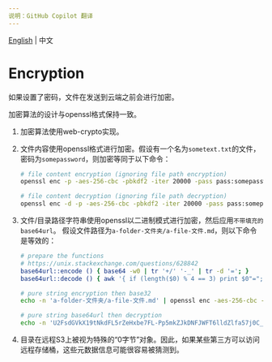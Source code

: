 ```yaml
---
说明：GitHub Copilot 翻译
---
```

[English](/docs/encryption.md) | 中文

# Encryption

如果设置了密码，文件在发送到云端之前会进行加密。

加密算法的设计与openssl格式保持一致。

1. 加密算法使用web-crypto实现。
2. 文件内容使用openssl格式进行加密。假设有一个名为`sometext.txt`的文件，密码为`somepassword`，则加密等同于以下命令：

   ```bash
   # file content encryption (ignoring file path encryption)
   openssl enc -p -aes-256-cbc -pbkdf2 -iter 20000 -pass pass:somepassword -in ./sometext.txt -out ./sometext.txt.enc

   # file content decryption (ignoring file path decryption)
   openssl enc -d -p -aes-256-cbc -pbkdf2 -iter 20000 -pass pass:somepassword -in ./sometext.txt.enc -out ./sometext.txt
   ```

3. 文件/目录路径字符串使用openssl以二进制模式进行加密，然后应用`不带填充的base64url`。
    假设文件路径为`a-folder-文件夹/a-file-文件.md`，则以下命令是等效的：

   ```bash
   # prepare the functions
   # https://unix.stackexchange.com/questions/628842
   base64url::encode () { base64 -w0 | tr '+/' '-_' | tr -d '='; }
   base64url::decode () { awk '{ if (length($0) % 4 == 3) print $0"="; else if (length($0) % 4 == 2) print $0"=="; else print $0; }' | tr -- '-_' '+/' | base64 -d; }

   # pure string encryption then base32
   echo -n 'a-folder-文件夹/a-file-文件.md' | openssl enc -aes-256-cbc -pbkdf2 -iter 20000 -pass pass:mylongpassword | base64url::encode

   # pure string base64url then decryption
   echo -n 'U2FsdGVkX19tNkdFL5rZeHxbe7FL-Pp5mkZJkDNFJWFT6lldZlfa57j0C_cKn0I3PZ9YDvOkyoKqfF6lbn0_yg' | base64url::decode | openssl enc -d -aes-256-cbc -pbkdf2 -iter 20000 -pass pass:mylongpassword
   ```

4. 目录在远程S3上被视为特殊的“0字节”对象。因此，如果某些第三方可以访问远程存储桶，这些元数据信息可能很容易被猜测到。
